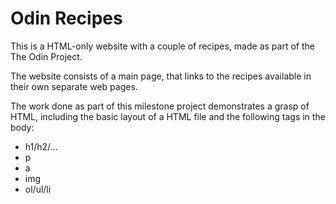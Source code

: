 # Odin Recipes
This is a HTML-only website with a couple of recipes, made as part of the The Odin Project.

The website consists of a main page, that links to the recipes available in their own separate web pages.

The work done as part of this milestone project demonstrates a grasp of HTML, including the basic layout of a HTML file and the following tags in the body:
- h1/h2/...
- p
- a
- img
- ol/ul/li
